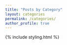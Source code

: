 ```yaml
---
title: "Posts by Category"
layout: categories
permalink: /categories/
author_profile: true
---
```


{% include styling.html %}
